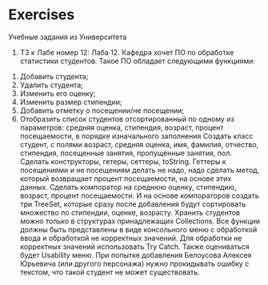 # Exercises
 Учебные задания из Университета
1) ТЗ к Лабе номер 12:
Лаба 12. 
Кафедра хочет ПО по обработке статистики студентов. Такое ПО обладает следующими функциями:
1. Добавить студента;
2. Удалить студента;
3. Изменить его оценку;
4. Изменить размер стипендии;
5. Добавить отметку о посещении/не посещении;
6. Отобразить список студентов отсортированный по одному из параметров:
средняя оценка, стипендия, возраст, процент посещаемости, в порядке изначального заполнения 
Создать класс студент, с полями возраст, средняя оценка, имя, фамилия, отчество, стипендия, посещенные занятия, пропущенные занятия, пол.  Сделать конструкторы, гетеры, сеттеры, toString. Геттеры к посещениями и не посещениям делать не надо, надо сделать метод, который возвращает процент посещаемости, на основе этих данных.  Сделать компоратор на среднюю оценку, стипендию, возраст, процент посещаемости. И на основе компораторов создать три TreeSet, которые сразу после добавления будут сортировать множество по стипендии, оценке, возрасту.
Хранить студентов можно только в структурах принадлежащих Collections. Все функции должны быть представлены в виде консольного меню с обработкой ввода и обработкой не корректных значений. Для обработки не корректных значений использовать Try Catch.  Также оцениваться будет Usability меню.
При попытке добавления Белоусова Алексея Юрьевича (или другого персонажа) нужно прокидывать ошибку с текстом, что такой студент не может существовать.